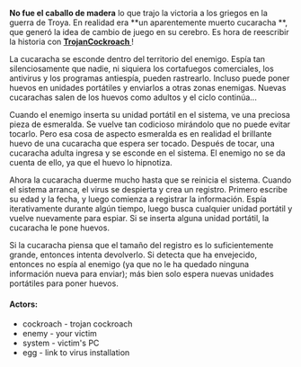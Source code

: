 **No fue el caballo de madera** lo que trajo la victoria a los griegos en la guerra de Troya. En realidad era **un aparentemente muerto
cucaracha **, que generó la idea de cambio de juego en su cerebro. Es hora de reescribir la historia con **[TrojanCockroach
](https://github.com/MinhasKamal/TrojanCockroach)**!

La cucaracha se esconde dentro del territorio del enemigo. Espía tan silenciosamente que nadie, ni siquiera los cortafuegos comerciales, los antivirus y los programas antiespía, pueden rastrearlo. Incluso puede poner huevos en unidades portátiles y enviarlos a otras zonas enemigas. Nuevas cucarachas salen de los huevos como adultos y el ciclo continúa...

Cuando el enemigo inserta su unidad portátil en el sistema, ve una preciosa pieza de esmeralda. Se vuelve tan codicioso mirándolo que no puede evitar tocarlo. Pero esa cosa de aspecto esmeralda es en realidad el brillante huevo de una cucaracha que espera ser tocado. Después de tocar, una cucaracha adulta ingresa y se esconde en el sistema. El enemigo no se da cuenta de ello, ya que el huevo lo hipnotiza.

Ahora la cucaracha duerme mucho hasta que se reinicia el sistema. Cuando el sistema arranca, el virus se despierta y crea un registro. Primero escribe su edad y la fecha, y luego comienza a registrar la información. Espía iterativamente durante algún tiempo, luego busca cualquier unidad portátil y vuelve nuevamente para espiar. Si se inserta alguna unidad portátil, la cucaracha le pone huevos.

Si la cucaracha piensa que el tamaño del registro es lo suficientemente grande, entonces intenta devolverlo. Si detecta que ha envejecido, entonces no espía al enemigo (ya que no le ha quedado ninguna información nueva para enviar); más bien solo espera nuevas unidades portátiles para poner huevos.


#### Actors:
  - cockroach - trojan cockroach
  - enemy - your victim
  - system - victim's PC
  - egg - link to virus installation
